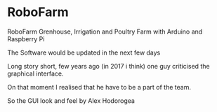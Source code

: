 # RoboFarm
RoboFarm Grenhouse, Irrigation and Poultry Farm with Arduino and Raspberry Pi 

The Software would be updated in the next few days 




Long story short, few years ago (in 2017 i think) one guy criticised the graphical interface.

On that moment I realised that he have to be a part of the team. 

So the GUI look and feel by Alex Hodorogea 

